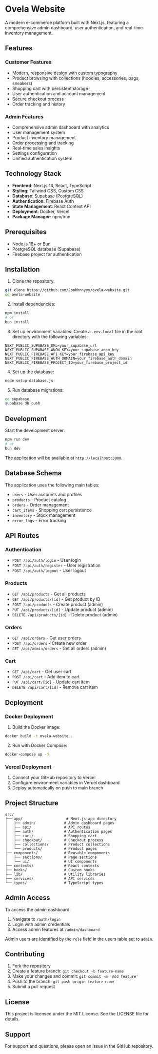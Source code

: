 # Ovela Website

A modern e-commerce platform built with Next.js, featuring a comprehensive admin dashboard, user authentication, and real-time inventory management.

## Features

### Customer Features
- Modern, responsive design with custom typography
- Product browsing with collections (hoodies, accessories, bags, sneakers)
- Shopping cart with persistent storage
- User authentication and account management
- Secure checkout process
- Order tracking and history

### Admin Features
- Comprehensive admin dashboard with analytics
- User management system
- Product inventory management
- Order processing and tracking
- Real-time sales insights
- Settings configuration
- Unified authentication system

## Technology Stack

- **Frontend**: Next.js 14, React, TypeScript
- **Styling**: Tailwind CSS, Custom CSS
- **Database**: Supabase (PostgreSQL)
- **Authentication**: Firebase Auth
- **State Management**: React Context API
- **Deployment**: Docker, Vercel
- **Package Manager**: npm/bun

## Prerequisites

- Node.js 18+ or Bun
- PostgreSQL database (Supabase)
- Firebase project for authentication

## Installation

1. Clone the repository:
```bash
git clone https://github.com/Joohhnnyyy/ovela-website.git
cd ovela-website
```

2. Install dependencies:
```bash
npm install
# or
bun install
```

3. Set up environment variables:
Create a `.env.local` file in the root directory with the following variables:
```env
NEXT_PUBLIC_SUPABASE_URL=your_supabase_url
NEXT_PUBLIC_SUPABASE_ANON_KEY=your_supabase_anon_key
NEXT_PUBLIC_FIREBASE_API_KEY=your_firebase_api_key
NEXT_PUBLIC_FIREBASE_AUTH_DOMAIN=your_firebase_auth_domain
NEXT_PUBLIC_FIREBASE_PROJECT_ID=your_firebase_project_id
```

4. Set up the database:
```bash
node setup-database.js
```

5. Run database migrations:
```bash
cd supabase
supabase db push
```

## Development

Start the development server:
```bash
npm run dev
# or
bun dev
```

The application will be available at `http://localhost:3000`.

## Database Schema

The application uses the following main tables:
- `users` - User accounts and profiles
- `products` - Product catalog
- `orders` - Order management
- `cart_items` - Shopping cart persistence
- `inventory` - Stock management
- `error_logs` - Error tracking

## API Routes

### Authentication
- `POST /api/auth/login` - User login
- `POST /api/auth/register` - User registration
- `POST /api/auth/logout` - User logout

### Products
- `GET /api/products` - Get all products
- `GET /api/products/[id]` - Get product by ID
- `POST /api/products` - Create product (admin)
- `PUT /api/products/[id]` - Update product (admin)
- `DELETE /api/products/[id]` - Delete product (admin)

### Orders
- `GET /api/orders` - Get user orders
- `POST /api/orders` - Create new order
- `GET /api/admin/orders` - Get all orders (admin)

### Cart
- `GET /api/cart` - Get user cart
- `POST /api/cart` - Add item to cart
- `PUT /api/cart/[id]` - Update cart item
- `DELETE /api/cart/[id]` - Remove cart item

## Deployment

### Docker Deployment

1. Build the Docker image:
```bash
docker build -t ovela-website .
```

2. Run with Docker Compose:
```bash
docker-compose up -d
```

### Vercel Deployment

1. Connect your GitHub repository to Vercel
2. Configure environment variables in Vercel dashboard
3. Deploy automatically on push to main branch

## Project Structure

```
src/
├── app/                    # Next.js app directory
│   ├── admin/             # Admin dashboard pages
│   ├── api/               # API routes
│   ├── auth/              # Authentication pages
│   ├── cart/              # Shopping cart
│   ├── checkout/          # Checkout process
│   ├── collections/       # Product collections
│   └── products/          # Product pages
├── components/            # Reusable components
│   ├── sections/          # Page sections
│   └── ui/                # UI components
├── contexts/              # React contexts
├── hooks/                 # Custom hooks
├── lib/                   # Utility libraries
├── services/              # API services
└── types/                 # TypeScript types
```

## Admin Access

To access the admin dashboard:
1. Navigate to `/auth/login`
2. Login with admin credentials
3. Access admin features at `/admin/dashboard`

Admin users are identified by the `role` field in the users table set to `admin`.

## Contributing

1. Fork the repository
2. Create a feature branch: `git checkout -b feature-name`
3. Make your changes and commit: `git commit -m 'Add feature'`
4. Push to the branch: `git push origin feature-name`
5. Submit a pull request

## License

This project is licensed under the MIT License. See the LICENSE file for details.

## Support

For support and questions, please open an issue in the GitHub repository.
